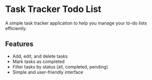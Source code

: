 # Task Tracker Todo List

A simple task tracker application to help you manage your to-do lists efficiently.

## Features

- Add, edit, and delete tasks
- Mark tasks as completed
- Filter tasks by status (all, completed, pending)
- Simple and user-friendly interface
